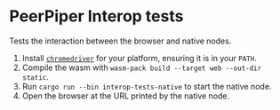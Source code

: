 # PeerPiper Interop tests

Tests the interaction between the browser and native nodes.

1. Install [`chromedriver`](https://googlechromelabs.github.io/chrome-for-testing/) for your platform, ensuring it is in your `PATH`. 
2. Compile the wasm with `wasm-pack build --target web --out-dir static`.
3. Run `cargo run --bin interop-tests-native` to start the native node.
4. Open the browser at the URL printed by the native node.
